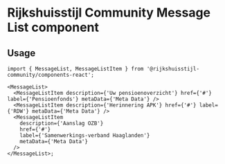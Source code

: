<!-- @license CC0-1.0 -->

# Rijkshuisstijl Community Message List component

## Usage

```tsx
import { MessageList, MessageListItem } from '@rijkshuisstijl-community/components-react';

<MessageList>
  <MessageListItem description={'Uw pensioenoverzicht'} href={'#'} label={'Pensioenfonds'} metaData={'Meta Data'} />
  <MessageListItem description={'Herinnering APK'} href={'#'} label={'RDW'} metaData={'Meta Data'} />
  <MessageListItem
    description={'Aanslag OZB'}
    href={'#'}
    label={'Samenwerkings-verband Haaglanden'}
    metaData={'Meta Data'}
  />
</MessageList>;
```
